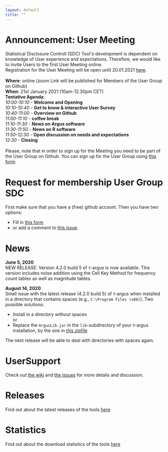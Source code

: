 ```yaml
---
layout: default
title: ""
---
```


# Announcement: User Meeting
Statistical Disclosure Controll (SDC) Tool's development is dependent on knowledge of User experience and expectations. Therefore, we would like to invite Users to the first User Meeting online.<br>
Registration for the User Meeting will be open until 20.01.2021 [here](UserMeetingForm.html).<br> <br>
**Where**: online (zoom Link will be published for Members of the User Group on Github)<br>
**When**: 21st January 2021 (10am-12.30pm CET)<br>
**Tentative Agenda**:<br>
*10:00-10:10*    - **Welcome and Opening**<br>
*10:10-10:40*    - **Get to know & interactive User Survey**<br>
*10:40-11:00*    - **Overview on Github**<br>
*11:00-11:10*    - **coffee break**<br>
*11:10-11:30*    - **News on Argus software**<br>
*11:30-11:50*    - **News on R software**<br>
*11:50-12:30*    - **Open discussion on needs and expectations**<br>
*12:30*          - **Closing**<br><br>
Please, note that in order to sign up for the Meeting you need to be part of the User Group on Github. You can sign up for the User Group using [this form](ContactForm.html).

# Request for membership User Group SDC
First make sure that you have a (free) github account. 
Then you have two options:
- Fill in [this form](ContactForm.html) 
- or add a comment to [this issue](https://github.com/sdcTools/UserSupport/issues/155).

# News
**June 5, 2020** <br>
NEW RELEASE: Version 4.2.0 build 5 of &tau;-argus is now available. This version includes noise addition using the Cell Key Method for frequency count tables as well as magnitude tables.

**August 14, 2020** <br>
Small issue with the latest release (4.2.0 build 5) of &tau;-argus when installed in a directory that contains spaces (e.g., `C:\Program Files (x86)`). Two possible solutions: 
- Install in a directory _without_ spaces<br>
or
- Replace the `ArgusLib.jar` in the `lib`-subdirectory of your &tau;-argus installation, by the one in [this zipfile](https://github.com/sdcTools/UserSupport/files/5074573/ArgusLib.zip)

The next release will be able to deal with directories with spaces again.
# UserSupport
Check out [the wiki](https://github.com/sdcTools/UserSupport/wiki) 
and [the issues](https://github.com/sdcTools/UserSupport/issues) 
for more details and discussion.
# Releases
Find out about the latest releases of the tools [here](Releases.md)
# Statistics
Find out about the download statistics of the tools [here](Statistics.md)
